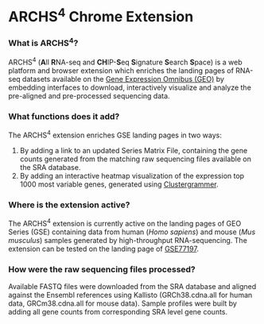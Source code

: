# ARCHS<sup>4</sup> Chrome Extension

### What is ARCHS<sup>4</sup>?
ARCHS<sup>4</sup> (**A**ll **R**NA-seq and **CH**IP-**S**eq **S**ignature **S**earch **S**pace) is a web platform and browser extension which enriches the landing pages of RNA-seq datasets available on the [Gene Expression Omnibus (GEO)](http://www.ncbi.nlm.nih.gov/geo/) by embedding interfaces to download, interactively visualize and analyze the pre-aligned and pre-processed sequencing data.

### What functions does it add?
The ARCHS<sup>4</sup> extension enriches GSE landing pages in two ways:

1. By adding a link to an updated Series Matrix File, containing the gene counts generated from the matching raw sequencing files available on the SRA database.
2. By adding an interactive heatmap visualization of the expression top 1000 most variable genes, generated using [Clustergrammer](http://amp.pharm.mssm.edu/clustergrammer/).

### Where is the extension active?
The ARCHS<sup>4</sup> extension is currently active on the landing pages of GEO Series (GSE) containing data from human (*Homo sapiens*) and mouse (*Mus musculus*) samples generated by high-throughput RNA-sequencing.  The extension can be tested on the landing page of [GSE77197](https://www.ncbi.nlm.nih.gov/geo/query/acc.cgi?acc=GSE77197).

### How were the raw sequencing files processed?
Available FASTQ files were downloaded from the SRA database and aligned against the Ensembl references using Kallisto (GRCh38.cdna.all for human data, GRCm38.cdna.all for mouse data). Sample profiles were built by adding all gene counts from corresponding SRA level gene counts.